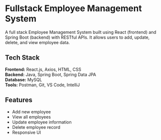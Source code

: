 # Fullstack Employee Management System

A full stack Employee Management System built using React (frontend) and Spring Boot (backend) with RESTful APIs. It allows users to add, update, delete, and view employee data.

## Tech Stack

**Frontend:** React.js, Axios, HTML, CSS  
**Backend:** Java, Spring Boot, Spring Data JPA  
**Database:** MySQL  
**Tools:** Postman, Git, VS Code, IntelliJ

## Features

- Add new employee
- View all employees
- Update employee information
- Delete employee record
- Responsive UI
